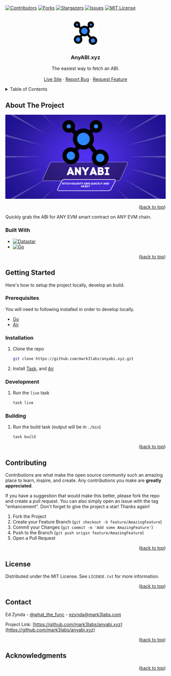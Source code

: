 <a name="readme-top"></a>
[![Contributors][contributors-shield]][contributors-url]
[![Forks][forks-shield]][forks-url]
[![Stargazers][stars-shield]][stars-url]
[![Issues][issues-shield]][issues-url]
[![MIT License][license-shield]][license-url]

<!-- PROJECT LOGO -->
<br />
<div align="center">
  <a href="https://github.com/mark3labs/anyabi.xyz">
    <img src="static/logo.png" alt="Logo" width="80" height="80">
  </a>

<h3 align="center">AnyABI.xyz</h3>

  <p align="center">
    The easiest way to fetch an ABI.
    <br />
    <br />
    <a href="https://anyabi.xyz">Live Site</a>
    ·
    <a href="https://github.com/mark3labs/anyabi.xyz/issues">Report Bug</a>
    ·
    <a href="https://github.com/mark3labs/anyabi.xyz/issues">Request Feature</a>
  </p>
</div>



<!-- TABLE OF CONTENTS -->
<details>
  <summary>Table of Contents</summary>
  <ol>
    <li>
      <a href="#about-the-project">About The Project</a>
      <ul>
        <li><a href="#built-with">Built With</a></li>
      </ul>
    </li>
    <li>
      <a href="#getting-started">Getting Started</a>
      <ul>
        <li><a href="#prerequisites">Prerequisites</a></li>
        <li><a href="#installation">Installation</a></li>
      </ul>
    </li>
    <!-- <li><a href="#usage">Usage</a></li> -->
    <!-- <li><a href="#roadmap">Roadmap</a></li> -->
    <li><a href="#contributing">Contributing</a></li>
    <li><a href="#license">License</a></li>
    <li><a href="#contact">Contact</a></li>
    <li><a href="#acknowledgments">Acknowledgments</a></li>
  </ol>
</details>



<!-- ABOUT THE PROJECT -->
## About The Project

[![Product Name Screen Shot][product-screenshot]](https://anyabi.xyz)



<p align="right">(<a href="#readme-top">back to top</a>)</p>

Quickly grab the ABI for ANY EVM smart contract on ANY EVM chain.

### Built With

* [![Datastar][datastar-icon]][datastar-url]
* [![Go][Go.dev]][Go-url]

<p align="right">(<a href="#readme-top">back to top</a>)</p>

<!-- GETTING STARTED -->
## Getting Started

Here's how to setup the project locally, develop an build.

### Prerequisites

You will need to following installed in order to develop locally.

- [Go](https://go.dev/)
- [Air](https://github.com/cosmtrek/air)


### Installation

1. Clone the repo
   ```sh
   git clone https://github.com/mark3labs/anyabi.xyz.git
   ```
2. Install [Task](https://taskfile.dev/installation/), and [Air](https://github.com/cosmtrek/air#installation)

### Development

1. Run the `live` task

   ```sh
   task live
   ```
   
### Building

1. Run the build task (output will be in `./bin`)

   ```sh
   task build
   ```

<p align="right">(<a href="#readme-top">back to top</a>)</p>

<!-- ROADMAP -->
<!-- ## Roadmap -->
<!---->
<!-- - [ ] Feature 1 -->
<!-- - [ ] Feature 2 -->
<!-- - [ ] Feature 3 -->
<!--     - [ ] Nested Feature -->
<!---->
<!-- See the [open issues](https://github.com/mark3labs/anyabi.xyz/issues) for a full list of proposed features (and known issues). -->
<!---->
<!-- <p align="right">(<a href="#readme-top">back to top</a>)</p> -->



<!-- CONTRIBUTING -->
## Contributing

Contributions are what make the open source community such an amazing place to learn, inspire, and create. Any contributions you make are **greatly appreciated**.

If you have a suggestion that would make this better, please fork the repo and create a pull request. You can also simply open an issue with the tag "enhancement".
Don't forget to give the project a star! Thanks again!

1. Fork the Project
2. Create your Feature Branch (`git checkout -b feature/AmazingFeature`)
3. Commit your Changes (`git commit -m 'Add some AmazingFeature'`)
4. Push to the Branch (`git push origin feature/AmazingFeature`)
5. Open a Pull Request

<p align="right">(<a href="#readme-top">back to top</a>)</p>



<!-- LICENSE -->
## License

Distributed under the MIT License. See `LICENSE.txt` for more information.

<p align="right">(<a href="#readme-top">back to top</a>)</p>



<!-- CONTACT -->
## Contact

Ed Zynda - [@what_the_func](https://twitter.com/what_the_func) - ezynda@mark3labs.com

Project Link: [https://github.com/mark3labs/anyabi.xyz](https://github.com/mark3labs/anyabi.xyz)

<p align="right">(<a href="#readme-top">back to top</a>)</p>


<!-- ACKNOWLEDGMENTS -->
## Acknowledgments

<p align="right">(<a href="#readme-top">back to top</a>)</p>

<!-- MARKDOWN LINKS & IMAGES -->
<!-- https://www.markdownguide.org/basic-syntax/#reference-style-links -->
[contributors-shield]: https://img.shields.io/github/contributors/mark3labs/anyabi.xyz.svg?style=for-the-badge
[contributors-url]: https://github.com/mark3labs/anyabi.xyz/graphs/contributors
[forks-shield]: https://img.shields.io/github/forks/mark3labs/anyabi.xyz.svg?style=for-the-badge
[forks-url]: https://github.com/mark3labs/anyabi.xyz/network/members
[stars-shield]: https://img.shields.io/github/stars/mark3labs/anyabi.xyz.svg?style=for-the-badge
[stars-url]: https://github.com/mark3labs/anyabi.xyz/stargazers
[issues-shield]: https://img.shields.io/github/issues/mark3labs/anyabi.xyz.svg?style=for-the-badge
[issues-url]: https://github.com/mark3labs/anyabi.xyz/issues
[license-shield]: https://img.shields.io/github/license/mark3labs/anyabi.xyz.svg?style=for-the-badge
[license-url]: https://github.com/mark3labs/anyabi.xyz/blob/master/LICENSE.txt
[product-screenshot]: static/thumbnail.png
[datastar-icon]: https://data-star.dev/static/favicon/favicon-32x32-b8ff04b4c8a902b8e895cc65dd25042b9eca2eeed0ccebccff145c70c57c6f26.png
[datastar-url]: https://data-star.dev/
[Go.dev]: https://img.shields.io/badge/go-%2300ADD8.svg?style=for-the-badge&logo=go&logoColor=white
[Go-url]: https://go.dev
